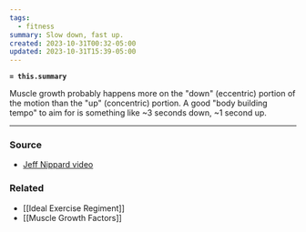 ```yaml
---
tags:
  - fitness
summary: Slow down, fast up.
created: 2023-10-31T00:32-05:00
updated: 2023-10-31T15:39-05:00
---
```

**`= this.summary`**

Muscle growth probably happens more on the "down" (eccentric) portion of the motion than the "up" (concentric) portion. A good "body building tempo" to aim for is something like ~3 seconds down, ~1 second up.

---
### Source
- [Jeff Nippard video](https://youtu.be/71op1DQ2gyo?si=a5o7uCaQSqX6taM1)

### Related
- [[Ideal Exercise Regiment]]
- [[Muscle Growth Factors]]